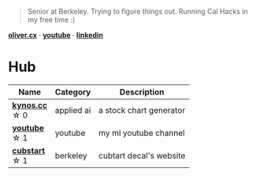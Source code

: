 > Senior at Berkeley. Trying to figure things out. Running Cal Hacks in my free time :)

[**oliver.cx**](https://oliver.cx)  ·  [**youtube**](https://www.youtube.com/@olivercarmont)  · [**linkedin**](https://www.linkedin.com/in/oliver-carmont/)

# Hub

| Name                                             | Category   | Description |
| --------------------------------------------------- | ---------- | ----------- |
| [**kynos.cc**](https://kynos.cc) <br /> ☆⁠ ⁠0 | applied ai       | a stock chart generator           |
| [**youtube**](https://github.com/olivercarmont/YouTube/tree/main) <br /> ☆⁠ ⁠1 | youtube       | my ml youtube channel         |
| [**cubstart**](https://github.com/cubstart/website) <br /> ☆⁠ ⁠1 | berkeley       | cubtart decal's website        |
